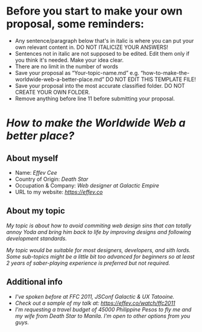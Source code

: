 # Before you start to make your own proposal, some reminders:

- Any sentence/paragraph below that's in italic is where you can put your own relevant content in. DO NOT ITALICIZE YOUR ANSWERS!
- Sentences not in italic are not supposed to be edited. Edit them only if you think it's needed. Make your idea clear.
- There are no limit in the number of words
- Save your proposal as “Your-topic-name.md” e.g. “how-to-make-the-worldwide-web-a-better-place.md” DO NOT EDIT THIS TEMPLATE FILE!
- Save your proposal into the most accurate classified folder. DO NOT CREATE YOUR OWN FOLDER.
- Remove anything before line 11 before submitting your proposal.


*How to make the Worldwide Web a better place?*
=============================================================

## About myself

- Name: *Effev Cee*
- Country of Origin: *Death Star*
- Occupation & Company: *Web designer at Galactic Empire*
- URL to my website: *https://effev.co*

## About my topic

*My topic is about how to avoid commiting web design sins that can totally annoy Yoda and bring him back to life by improving designs and following development standards.*

*My topic would be suitable for most designers, developers, and sith lords. Some sub-topics might be a little bit too advanced for beginners so at least 2 years of saber-playing experience is preferred but not required.*

## Additional info

- *I've spoken before at FFC 2011, JSConf Galactic & UX Tatooine.*
- *Check out a sample of my talk at: https://effev.co/watch/ffc2011*
- *I'm requesting a travel budget of 45000 Philippine Pesos to fly me and my wife from Death Star to Manila. I'm open to other options from you guys.*
